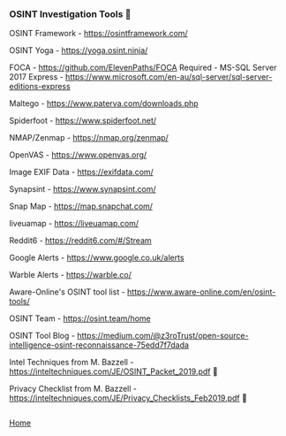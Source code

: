 ### OSINT Investigation Tools 🔎

OSINT Framework - https://osintframework.com/

OSINT Yoga - https://yoga.osint.ninja/

FOCA - https://github.com/ElevenPaths/FOCA
Required - MS-SQL Server 2017 Express - https://www.microsoft.com/en-au/sql-server/sql-server-editions-express

Maltego - https://www.paterva.com/downloads.php

Spiderfoot - https://www.spiderfoot.net/

NMAP/Zenmap - https://nmap.org/zenmap/

OpenVAS - https://www.openvas.org/

Image EXIF Data - https://exifdata.com/

Synapsint - https://www.synapsint.com/

Snap Map - https://map.snapchat.com/

liveuamap - https://liveuamap.com/

Reddit6 - https://reddit6.com/#/Stream

Google Alerts - https://www.google.co.uk/alerts

Warble Alerts - https://warble.co/

Aware-Online's OSINT tool list - https://www.aware-online.com/en/osint-tools/

OSINT Team - https://osint.team/home

OSINT Tool Blog - https://medium.com/@z3roTrust/open-source-intelligence-osint-reconnaissance-75edd7f7dada

Intel Techniques from M. Bazzell - https://inteltechniques.com/JE/OSINT_Packet_2019.pdf :closed_book:

Privacy Checklist from M. Bazzell - https://inteltechniques.com/JE/Privacy_Checklists_Feb2019.pdf :closed_book:

```

```
[Home](https://github.com/WilliamThomas-sec/Opensource-tools/)
